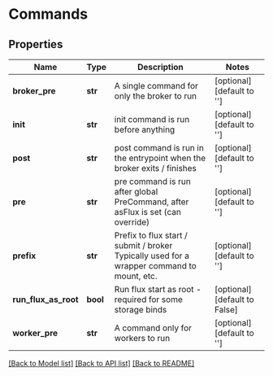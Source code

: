 # Commands


## Properties
Name | Type | Description | Notes
------------ | ------------- | ------------- | -------------
**broker_pre** | **str** | A single command for only the broker to run | [optional] [default to '']
**init** | **str** | init command is run before anything | [optional] [default to '']
**post** | **str** | post command is run in the entrypoint when the broker exits / finishes | [optional] [default to '']
**pre** | **str** | pre command is run after global PreCommand, after asFlux is set (can override) | [optional] [default to '']
**prefix** | **str** | Prefix to flux start / submit / broker Typically used for a wrapper command to mount, etc. | [optional] [default to '']
**run_flux_as_root** | **bool** | Run flux start as root - required for some storage binds | [optional] [default to False]
**worker_pre** | **str** | A command only for workers to run | [optional] [default to '']

[[Back to Model list]](../README.md#documentation-for-models) [[Back to API list]](../README.md#documentation-for-api-endpoints) [[Back to README]](../README.md)


